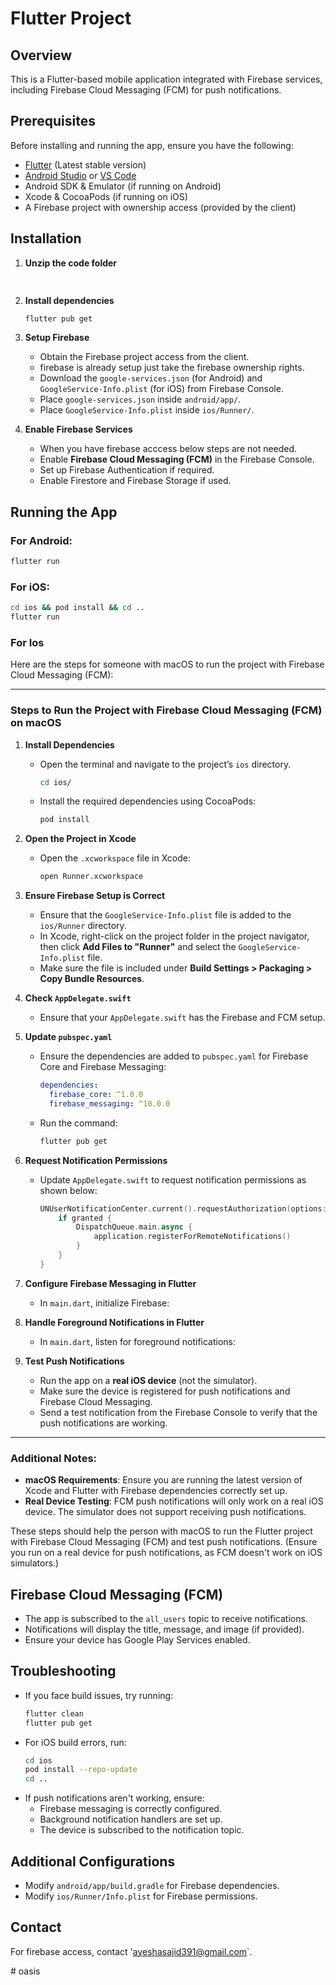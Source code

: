 # Flutter Project

## Overview
This is a Flutter-based mobile application integrated with Firebase services, including Firebase Cloud Messaging (FCM) for push notifications.

## Prerequisites
Before installing and running the app, ensure you have the following:

- [Flutter](https://flutter.dev/docs/get-started/install) (Latest stable version)
- [Android Studio](https://developer.android.com/studio) or [VS Code](https://code.visualstudio.com/)
- Android SDK & Emulator (if running on Android)
- Xcode & CocoaPods (if running on iOS)
- A Firebase project with ownership access (provided by the client)

## Installation

1. **Unzip the code folder**
   ```sh
 
   ```

2. **Install dependencies**
   ```sh
   flutter pub get
   ```

3. **Setup Firebase**
    - Obtain the Firebase project access from the client.
    - firebase is already setup just take the firebase ownership rights.
    - Download the `google-services.json` (for Android) and `GoogleService-Info.plist` (for iOS) from Firebase Console.
    - Place `google-services.json` inside `android/app/`.
    - Place `GoogleService-Info.plist` inside `ios/Runner/`.

4. **Enable Firebase Services**
    - When you have firebase acccess below steps are not needed.
    - Enable **Firebase Cloud Messaging (FCM)** in the Firebase Console.
    - Set up Firebase Authentication if required.
    - Enable Firestore and Firebase Storage if used.

## Running the App

### For Android:
```sh
flutter run
```

### For iOS:
```sh
cd ios && pod install && cd ..
flutter run
```


### For Ios
Here are the steps for someone with macOS to run the project with Firebase Cloud Messaging (FCM):

---

### Steps to Run the Project with Firebase Cloud Messaging (FCM) on macOS

1. **Install Dependencies**
    - Open the terminal and navigate to the project’s `ios` directory.
      ```bash
      cd ios/
      ```
    - Install the required dependencies using CocoaPods:
      ```bash
      pod install
      ```

2. **Open the Project in Xcode**
    - Open the `.xcworkspace` file in Xcode:
      ```bash
      open Runner.xcworkspace
      ```

3. **Ensure Firebase Setup is Correct**
    - Ensure that the `GoogleService-Info.plist` file is added to the `ios/Runner` directory.
    - In Xcode, right-click on the project folder in the project navigator, then click **Add Files to "Runner"** and select the `GoogleService-Info.plist` file.
    - Make sure the file is included under **Build Settings > Packaging > Copy Bundle Resources**.

4. **Check `AppDelegate.swift`**
    - Ensure that your `AppDelegate.swift` has the Firebase and FCM setup.
   
5. **Update `pubspec.yaml`**
    - Ensure the dependencies are added to `pubspec.yaml` for Firebase Core and Firebase Messaging:
      ```yaml
      dependencies:
        firebase_core: ^1.0.0
        firebase_messaging: ^10.0.0
      ```
    - Run the command:
      ```bash
      flutter pub get
      ```

6. **Request Notification Permissions**
    - Update `AppDelegate.swift` to request notification permissions as shown below:
      ```swift
      UNUserNotificationCenter.current().requestAuthorization(options: [.alert, .badge, .sound]) { granted, error in
          if granted {
              DispatchQueue.main.async {
                  application.registerForRemoteNotifications()
              }
          }
      }
      ```

7. **Configure Firebase Messaging in Flutter**
    - In `main.dart`, initialize Firebase:

8. **Handle Foreground Notifications in Flutter**
    - In `main.dart`, listen for foreground notifications:

9. **Test Push Notifications**
    - Run the app on a **real iOS device** (not the simulator).
    - Make sure the device is registered for push notifications and Firebase Cloud Messaging.
    - Send a test notification from the Firebase Console to verify that the push notifications are working.

---

### Additional Notes:
- **macOS Requirements**: Ensure you are running the latest version of Xcode and Flutter with Firebase dependencies correctly set up.
- **Real Device Testing**: FCM push notifications will only work on a real iOS device. The simulator does not support receiving push notifications.

These steps should help the person with macOS to run the Flutter project with Firebase Cloud Messaging (FCM) and test push notifications.
(Ensure you run on a real device for push notifications, as FCM doesn't work on iOS simulators.)

## Firebase Cloud Messaging (FCM)
- The app is subscribed to the `all_users` topic to receive notifications.
- Notifications will display the title, message, and image (if provided).
- Ensure your device has Google Play Services enabled.

## Troubleshooting
- If you face build issues, try running:
  ```sh
  flutter clean
  flutter pub get
  ```
- For iOS build errors, run:
  ```sh
  cd ios
  pod install --repo-update
  cd ..
  ```
- If push notifications aren't working, ensure:
    - Firebase messaging is correctly configured.
    - Background notification handlers are set up.
    - The device is subscribed to the notification topic.

## Additional Configurations
- Modify `android/app/build.gradle` for Firebase dependencies.
- Modify `ios/Runner/Info.plist` for Firebase permissions.

## Contact
For firebase access, contact 'ayeshasajid391@gmail.com`.

#   o a s i s  
 